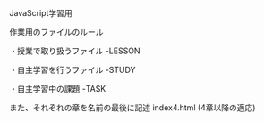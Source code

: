 JavaScript学習用

作業用のファイルのルール

・授業で取り扱うファイル
-LESSON

・自主学習を行うファイル
-STUDY

・自主学習中の課題
-TASK

また、それぞれの章を名前の最後に記述
index4.html
(4章以降の適応)